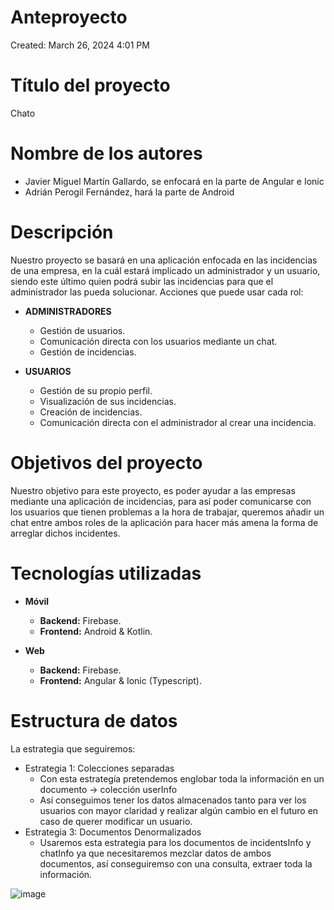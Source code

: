 # Anteproyecto

Created: March 26, 2024 4:01 PM

# Título del proyecto

Chato

# Nombre de los autores

- Javier Miguel Martín Gallardo, se enfocará en la parte de Angular e Ionic
- Adrián Perogil Fernández, hará la parte de Android

# Descripción

Nuestro proyecto se basará en una aplicación enfocada en las incidencias de una empresa, en la cuál estará implicado un administrador y un usuario, siendo este último quien podrá subir las incidencias para que el administrador las pueda solucionar. Acciones que puede usar cada rol:

- **ADMINISTRADORES**
    - Gestión de  usuarios.
    - Comunicación directa con los usuarios mediante un chat.
    - Gestión de incidencias.

- **USUARIOS**
    - Gestión de su propio perfil.
    - Visualización de sus incidencias.
    - Creación de incidencias.
    - Comunicación directa con el administrador al crear una incidencia.

# Objetivos del proyecto

Nuestro objetivo para este proyecto, es poder ayudar a las empresas mediante una aplicación de incidencias, para así poder comunicarse con los usuarios que tienen problemas a la hora de trabajar, queremos añadir un chat entre ambos roles de la aplicación para hacer más amena la forma de arreglar dichos incidentes.

# Tecnologías utilizadas

- **Móvil**
    - **Backend:** Firebase.
    - **Frontend:** Android & Kotlin.

- **Web**
    - **Backend:** Firebase.
    - **Frontend:** Angular & Ionic (Typescript).
    

# Estructura de datos

La estrategia que seguiremos:

- Estrategia 1: Colecciones separadas
    - Con esta estrategía pretendemos englobar toda la información en un documento →  colección userInfo
    - Así conseguimos tener los datos almacenados tanto para ver los usuarios con mayor claridad y realizar algún cambio en el futuro en caso de querer modificar un usuario.
- Estrategia 3: Documentos Denormalizados
    - Usaremos esta estrategia para los documentos de incidentsInfo y chatInfo ya que necesitaremos mezclar datos de ambos documentos, así conseguiremso con una consulta, extraer toda la información.

![image](https://github.com/imchopi/TFG_Chato/assets/92975232/8148a595-1e41-42da-8fe7-f69c63cbf570)
